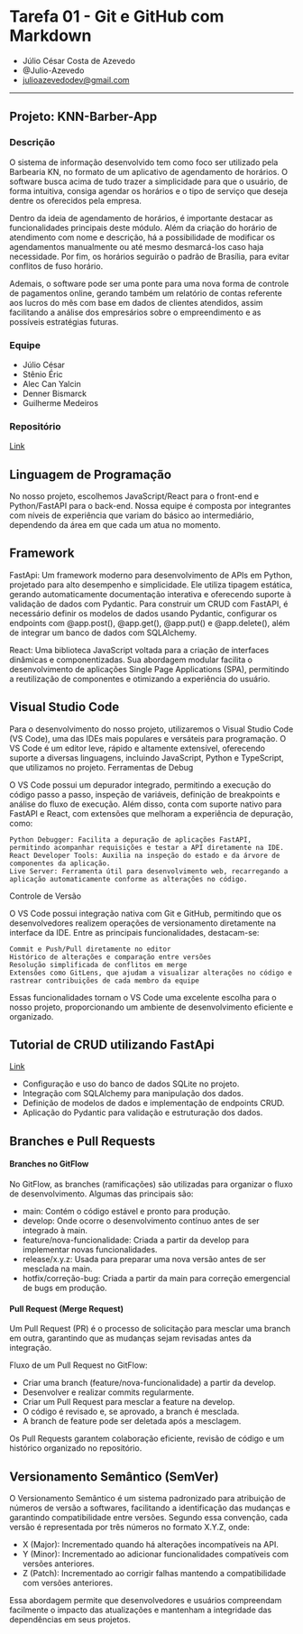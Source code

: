 # Tarefa 01 - Git e GitHub com Markdown

* Júlio César Costa de Azevedo
* @Julio-Azevedo
* julioazevedodev@gmail.com

--- 

## Projeto: KNN-Barber-App

### Descrição

O sistema de informação desenvolvido tem como foco ser utilizado pela Barbearia KN, no formato de um aplicativo de agendamento de horários. O software busca acima de tudo trazer a simplicidade para que o usuário, de forma intuitiva, consiga agendar os horários e o tipo de serviço que deseja dentre os oferecidos pela empresa.

Dentro da ideia de agendamento de horários, é importante destacar as funcionalidades principais deste módulo. Além da criação do horário de atendimento com nome e descrição, há a possibilidade de modificar os agendamentos manualmente ou até mesmo desmarcá-los caso haja necessidade. Por fim, os horários seguirão o padrão de Brasília, para evitar conflitos de fuso horário.

Ademais, o software pode ser uma ponte para uma nova forma de controle de pagamentos online, gerando também um relatório de contas referente aos lucros do mês com base em dados de clientes atendidos, assim facilitando a análise dos empresários sobre o empreendimento e as possíveis estratégias futuras.

### Equipe

- Júlio César
- Stênio Éric 
- Alec Can Yalcin
- Denner Bismarck
- Guilherme Medeiros

### Repositório

[Link](https://github.com/AlecYalcin/KNN-Barber-App)


## Linguagem de Programação

 No nosso projeto, escolhemos JavaScript/React para o front-end e Python/FastAPI para o back-end. Nossa equipe é composta por integrantes com níveis de experiência que variam do básico ao intermediário, dependendo da área em que cada um atua no momento.

## Framework

FastApi: Um framework moderno para desenvolvimento de APIs em Python, projetado para alto desempenho e simplicidade. Ele utiliza tipagem estática, gerando automaticamente documentação interativa e oferecendo suporte à validação de dados com Pydantic. Para construir um CRUD com FastAPI, é necessário definir os modelos de dados usando Pydantic, configurar os endpoints com @app.post(), @app.get(), @app.put() e @app.delete(), além de integrar um banco de dados com SQLAlchemy.

React: Uma biblioteca JavaScript voltada para a criação de interfaces dinâmicas e componentizadas. Sua abordagem modular facilita o desenvolvimento de aplicações Single Page Applications (SPA), permitindo a reutilização de componentes e otimizando a experiência do usuário.

## Visual Studio Code

Para o desenvolvimento do nosso projeto, utilizaremos o Visual Studio Code (VS Code), uma das IDEs mais populares e versáteis para programação. O VS Code é um editor leve, rápido e altamente extensível, oferecendo suporte a diversas linguagens, incluindo JavaScript, Python e TypeScript, que utilizamos no projeto.
Ferramentas de Debug

O VS Code possui um depurador integrado, permitindo a execução do código passo a passo, inspeção de variáveis, definição de breakpoints e análise do fluxo de execução. Além disso, conta com suporte nativo para FastAPI e React, com extensões que melhoram a experiência de depuração, como:

    Python Debugger: Facilita a depuração de aplicações FastAPI, permitindo acompanhar requisições e testar a API diretamente na IDE.
    React Developer Tools: Auxilia na inspeção do estado e da árvore de componentes da aplicação.
    Live Server: Ferramenta útil para desenvolvimento web, recarregando a aplicação automaticamente conforme as alterações no código.

Controle de Versão

O VS Code possui integração nativa com Git e GitHub, permitindo que os desenvolvedores realizem operações de versionamento diretamente na interface da IDE. Entre as principais funcionalidades, destacam-se:

    Commit e Push/Pull diretamente no editor
    Histórico de alterações e comparação entre versões
    Resolução simplificada de conflitos em merge
    Extensões como GitLens, que ajudam a visualizar alterações no código e rastrear contribuições de cada membro da equipe

Essas funcionalidades tornam o VS Code uma excelente escolha para o nosso projeto, proporcionando um ambiente de desenvolvimento eficiente e organizado.

## Tutorial de CRUD utilizando FastApi
[Link](https://fastapi.tiangolo.com/tutorial/sql-databases)

- Configuração e uso do banco de dados SQLite no projeto.
- Integração com SQLAlchemy para manipulação dos dados.
- Definição de modelos de dados e implementação de endpoints CRUD.
- Aplicação do Pydantic para validação e estruturação dos dados.

## Branches e Pull Requests

#### Branches no GitFlow

No GitFlow, as branches (ramificações) são utilizadas para organizar o fluxo de desenvolvimento. Algumas das principais são:

- main: Contém o código estável e pronto para produção.
- develop: Onde ocorre o desenvolvimento contínuo antes de ser integrado à main.
- feature/nova-funcionalidade: Criada a partir da develop para implementar novas funcionalidades.
- release/x.y.z: Usada para preparar uma nova versão antes de ser mesclada na main.
- hotfix/correção-bug: Criada a partir da main para correção emergencial de bugs em produção.

#### Pull Request (Merge Request)

Um Pull Request (PR) é o processo de solicitação para mesclar uma branch em outra, garantindo que as mudanças sejam revisadas antes da integração.

Fluxo de um Pull Request no GitFlow:

- Criar uma branch (feature/nova-funcionalidade) a partir da develop.
- Desenvolver e realizar commits regularmente.
- Criar um Pull Request para mesclar a feature na develop.
- O código é revisado e, se aprovado, a branch é mesclada.
- A branch de feature pode ser deletada após a mesclagem.

Os Pull Requests garantem colaboração eficiente, revisão de código e um histórico organizado no repositório.

## Versionamento Semântico (SemVer)

O Versionamento Semântico é um sistema padronizado para atribuição de números de versão a softwares, facilitando a identificação das mudanças e garantindo compatibilidade entre versões. Segundo essa convenção, cada versão é representada por três números no formato X.Y.Z, onde:

- X (Major): Incrementado quando há alterações incompatíveis na API.
- Y (Minor): Incrementado ao adicionar funcionalidades compatíveis com versões anteriores.
- Z (Patch): Incrementado ao corrigir falhas mantendo a compatibilidade com versões anteriores.

Essa abordagem permite que desenvolvedores e usuários compreendam facilmente o impacto das atualizações e mantenham a integridade das dependências em seus projetos.
